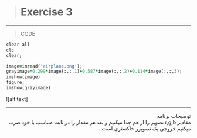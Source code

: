> # Exercise 3

***
>CODE

```ruby
clear all
clc
clear;

image=imread('airplane.png');
grayimage=0.299*image(:,:,1)+0.587*image(:,:,2)+0.114*image(:,:,3);
imshow(image)
figure;
imshow(grayimage)
```
![alt text]
***
<div dir="rtl">
توضیحات برنامه <br />
 مقادیر r,g,b تصویر را از هم جدا میکنیم و بعد هر مقدار را در ثابت متناسب با خود ضرب میکنیم خروجی یک تصویزر خاکستری است  .
</div>
